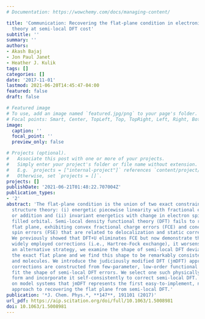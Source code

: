 ```yaml
---
# Documentation: https://wowchemy.com/docs/managing-content/

title: 'Communication: Recovering the flat-plane condition in electronic structure
  theory at semi-local DFT cost'
subtitle: ''
summary: ''
authors:
- Akash Bajaj
- Jon Paul Janet
- Heather J. Kulik
tags: []
categories: []
date: '2017-11-01'
lastmod: 2021-06-20T14:45:47-04:00
featured: false
draft: false

# Featured image
# To use, add an image named `featured.jpg/png` to your page's folder.
# Focal points: Smart, Center, TopLeft, Top, TopRight, Left, Right, BottomLeft, Bottom, BottomRight.
image:
  caption: ''
  focal_point: ''
  preview_only: false

# Projects (optional).
#   Associate this post with one or more of your projects.
#   Simply enter your project's folder or file name without extension.
#   E.g. `projects = ["internal-project"]` references `content/project/deep-learning/index.md`.
#   Otherwise, set `projects = []`.
projects: []
publishDate: '2021-06-21T01:48:22.707004Z'
publication_types:
- '2'
abstract: 'The flat-plane condition is the union of two exact constraints in electronic
  structure theory: (i) energetic piecewise linearity with fractional electron removal
  or addition and (ii) invariant energetics with change in electron spin in a half
  filled orbital. Semi-local density functional theory (DFT) fails to recover the
  flat plane, exhibiting convex fractional charge errors (FCE) and concave fractional
  spin errors (FSE) that are related to delocalization and static correlation errors.
  We previously showed that DFT+U eliminates FCE but now demonstrate that, like other
  widely employed corrections (i.e., Hartree-Fock exchange), it worsens FSE. To find
  an alternative strategy, we examine the shape of semi-local DFT deviations from
  the exact flat plane and we find this shape to be remarkably consistent across ions
  and molecules. We introduce the judiciously modified DFT (jmDFT) approach, wherein
  corrections are constructed from few-parameter, low-order functional forms that
  fit the shape of semi-local DFT errors. We select one such physically intuitive
  form and incorporate it self-consistently to correct semi-local DFT. We demonstrate
  on model systems that jmDFT represents the first easy-to-implement, no-overhead
  approach to recovering the flat plane from semi-local DFT.'
publication: '*J. Chem. Phys.*, **147**, 191101 (2017)'
url_pdf: https://aip.scitation.org/doi/full/10.1063/1.5008981
doi: 10.1063/1.5008981
---
```

